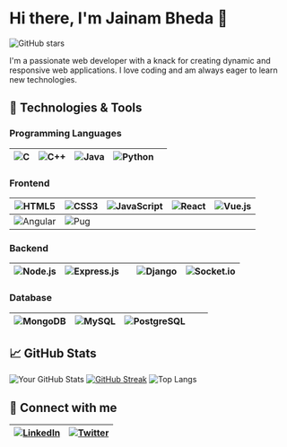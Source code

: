 # Hi there, I'm Jainam Bheda 👋

![GitHub stars](https://img.shields.io/github/stars/JainamBheda?style=social)

I'm a passionate web developer with a knack for creating dynamic and responsive web applications. I love coding and am always eager to learn new technologies.

## 🚀 Technologies & Tools

### Programming Languages

| ![C](https://img.shields.io/badge/C-00599C?style=flat&logo=c&logoColor=white) | ![C++](https://img.shields.io/badge/C++-00599C?style=flat&logo=c%2B%2B&logoColor=white) | ![Java](https://img.shields.io/badge/Java-ED8B00?style=flat&logo=java&logoColor=white) | ![Python](https://img.shields.io/badge/Python-3776AB?style=flat&logo=python&logoColor=white) | |
|---|---|---|---|---|

### Frontend

| ![HTML5](https://img.shields.io/badge/HTML5-239120?style=flat&logo=html5&logoColor=white) | ![CSS3](https://img.shields.io/badge/CSS3-1572B6?style=flat&logo=css3&logoColor=white) | ![JavaScript](https://img.shields.io/badge/JavaScript-323330?style=flat&logo=javascript&logoColor=F7DF1E) | ![React](https://img.shields.io/badge/React-20232A?style=flat&logo=react&logoColor=61DAFB) | ![Vue.js](https://img.shields.io/badge/Vue.js-4FC08D?style=flat&logo=vue-dot-js&logoColor=white) |
|---|---|---|---|---|
| ![Angular](https://img.shields.io/badge/Angular-DD0031?style=flat&logo=angular&logoColor=white) | ![Pug](https://img.shields.io/badge/Pug-A86454?style=flat&logo=pug&logoColor=white) | | | |

### Backend 

| ![Node.js](https://img.shields.io/badge/Node.js-339933?style=flat&logo=node-dot-js&logoColor=white) | ![Express.js](https://img.shields.io/badge/Express.js-404D59?style=flat) || ![Django](https://img.shields.io/badge/Django-092E20?style=flat&logo=django&logoColor=white) | ![Socket.io](https://img.shields.io/badge/Socket.io-010101?style=flat&logo=socket-dot-io&logoColor=white) |
|---|---|---|---|---|


### Database

| ![MongoDB](https://img.shields.io/badge/MongoDB-4EA94B?style=flat&logo=mongodb&logoColor=white) | ![MySQL](https://img.shields.io/badge/MySQL-4479A1?style=flat&logo=mysql&logoColor=white)|![PostgreSQL](https://img.shields.io/badge/PostgreSQL-336791?style=flat&logo=postgresql&logoColor=white)|||
|---|---|---|---|---|

## 📈 GitHub Stats

![Your GitHub Stats](https://github-readme-stats.vercel.app/api?username=JainamBheda&show_icons=true&hide_border=true&theme=tokyonight) [![GitHub Streak](https://streak-stats.demolab.com/?user=JainamBheda&theme=tokyonight)](https://git.io/streak-stats) ![Top Langs](https://github-readme-stats.vercel.app/api/top-langs/?username=JainamBheda&layout=compact&hide_border=true&langs_count=10&theme=tokyonight)


## 🔗 Connect with me

| [![LinkedIn](https://img.shields.io/badge/LinkedIn-0077B5?style=flat&logo=linkedin&logoColor=white)](https://www.linkedin.com/in/jainam-bheda-97a8a725b/) | [![Twitter](https://img.shields.io/badge/Twitter-1DA1F2?style=flat&logo=twitter&logoColor=white)](https://x.com/Jainam03121857)
| :------| :------|


